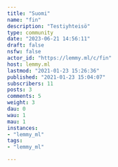 ```yaml
---
title: "Suomi" 
name: "fin"
description: "Testiyhteisö"
type: community
date: "2023-06-21 14:56:11"
draft: false
nsfw: false
actor_id: "https://lemmy.ml/c/fin"
host: lemmy.ml
lastmod: "2021-01-23 15:26:36"
published: "2021-01-23 15:04:07"
subscribers: 11
posts: 3
comments: 5
weight: 3
dau: 0
wau: 1
mau: 1
instances:
- "lemmy_ml"
tags: 
- "lemmy_ml"

---
```

